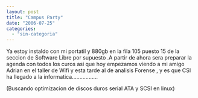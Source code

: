 ```yaml
---
layout: post
title: "Campus Party"
date: "2006-07-25"
categories: 
  - "sin-categoria"
---
```


Ya estoy instaldo con mi portatil y 880gb en la fila 105 puesto 15 de la seccion de Software Libre por supuesto .A partir de ahora sera preparar la agenda con todos los curos asi que hoy empezamos viendo a mi amigo Adrian en el taller de Wifi y esta tarde al de analisis Forense , y es que CSI ha llegado a la informatica.................

(Buscando optimizacion de discos duros serial ATA y SCSI en linux)

